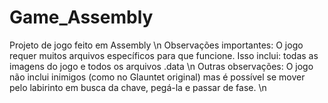 ﻿# Game_Assembly
Projeto de jogo feito em Assembly \n
Observações importantes: O jogo requer muitos arquivos específicos para que funcione. Isso inclui: todas as imagens do jogo e todos os arquivos .data \n
<text> Outras observações: O jogo não inclui inimigos (como no Glauntet original) mas é possível se mover pelo labirinto em busca da chave, pegá-la e passar de fase. \n
